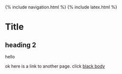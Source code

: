 {% include navigation.html %}
{% include latex.html %}

# Title



## heading 2
hello

ok here is a link to another page. click [black body](blackbody)
